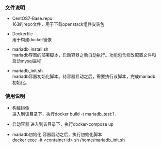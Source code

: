 ### 文件说明
 - CentOS7-Base.repo  
   163的repo文件，用于下载openstack组件安装包  

 - Dockerfile  
   用于构建docker镜像  

 - mariadb_install.sh  
   mariadb容器的部署脚本，启动容器之后自动执行。功能包含修改配置文件和启动mysql进程  

 - mariadb_init.sh   
   mariadb容器初始化脚本。待容器启动之后，需要执行该脚本，完成mariadb初始化。  
### 使用说明
 - 构建镜像  
   进入到该目录下，执行docker build -t mariadb_test:1 .

 - 启动容器
   进入到该目录下，执行docker-compose up

 - mariadb初始化
   容器启动之后，执行初始化脚本  
   docker exec -it &lt;container id&gt; sh /home/mariadb_init.sh 
 
